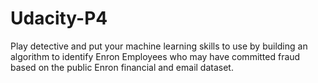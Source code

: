 # Udacity-P4

Play detective and put your machine learning skills to use by building an algorithm to identify Enron Employees who may have committed fraud based on the public Enron financial and email dataset.
